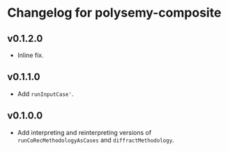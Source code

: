 # Changelog for polysemy-composite

## v0.1.2.0

* Inline fix.

## v0.1.1.0

* Add `runInputCase'`.

## v0.1.0.0

* Add interpreting and reinterpreting versions of `runCoRecMethodologyAsCases` and `diffractMethodology`.
